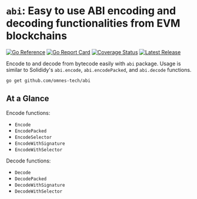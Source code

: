 # `abi`: Easy to use ABI encoding and decoding functionalities from EVM blockchains

[![Go Reference](https://pkg.go.dev/badge/github.com/omnes-tech/abi.svg)](https://pkg.go.dev/github.com/omnes-tech/abi)
[![Go Report Card](https://goreportcard.com/badge/github.com/omnes-tech/abi)](https://goreportcard.com/report/github.com/omnes-tech/abi)
[![Coverage Status](https://coveralls.io/repos/github/omnes-tech/abi/badge.svg?branch=main)](https://coveralls.io/github/omnes-tech/abi?branch=main)
[![Latest Release](https://img.shields.io/github/v/release/omnes-tech/abi)](https://github.com/omnes-tech/abi/releases/latest)
<!-- <img src="https://w3.cool/gopher.png" align="right" alt="W3 Gopher" width="158" height="224" -->

Encode to and decode from bytecode easily with `abi` package. Usage is similar to Solididy's `abi.encode`, `abi.encodePacked`, and `abi.decode` functions.

```shell
go get github.com/omnes-tech/abi
```

## At a Glance

Encode functions:
- `Encode`
- `EncodePacked`
- `EncodeSelector`
- `EncodeWithSignature`
- `EncodeWithSelector`

Decode functions:
- `Decode`
- `DecodePacked`
- `DecodeWithSignature`
- `DecodeWithSelector`
